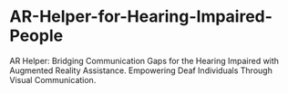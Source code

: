 # AR-Helper-for-Hearing-Impaired-People
AR Helper: Bridging Communication Gaps for the Hearing Impaired with Augmented Reality Assistance. Empowering Deaf Individuals Through Visual Communication.
